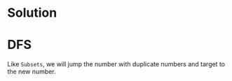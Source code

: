 # Solution
# DFS
Like `Subsets`, we will jump the number with duplicate numbers and target to the new number. 
